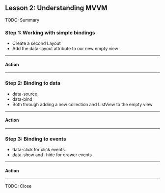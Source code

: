 ## Lesson 2: Understanding MVVM

TODO: Summary

### Step 1: Working with simple bindings

- Create a second Layout
- Add the data-layout attribute to our new empty view

<hr data-action="start" />

#### Action

<hr data-action="end" />

### Step 2: Binding to data

- data-source
- data-bind
- Both through adding a new collection and ListView to the empty view

<hr data-action="start" />

#### Action

<hr data-action="end" />

### Step 3: Binding to events

- data-click for click events
- data-show and -hide for drawer events 

<hr data-action="start" />

#### Action


<hr data-action="end" />

TODO: Close